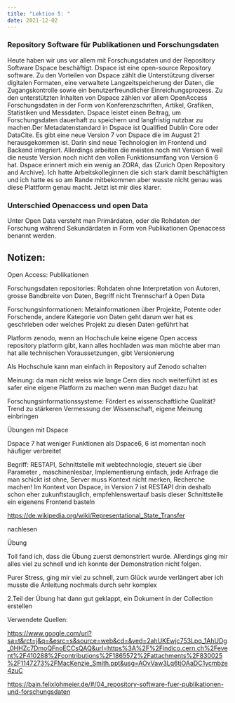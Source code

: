 ```yaml
---
title: "Lektion 5: "
date: 2021-12-02
---
```


### Repository Software für Publikationen und Forschungsdaten

Heute haben wir uns vor allem mit Forschungsdaten und der Repository Software Dspace beschäftigt. Dspace ist eine open-source Repository software.
Zu den Vorteilen von Dspace zählt die Unterstützung diverser digitalen Formaten, eine verwaltete Langzeitspeicherung der Daten, die Zugangskontrolle sowie ein benutzerfreundlicher Einreichungsprozess. Zu den unterstützten Inhalten von Dspace zählen vor allem OpenAccess Forschungsdaten in der Form von Konferenzschriften, Artikel, Grafiken, Statistiken und Messdaten. Dspace leistet einen Beitrag, um Forschungsdaten dauerhaft zu speichern und langfristig nutzbar zu machen.Der Metadatenstandard in Dspace ist Qualified Dublin Core oder DataCite. Es gibt eine neue Version 7 von Dspace die im August 21 herausgekommen ist. Darin sind neue Technologien im Frontend und Backend integriert. Allerdings arbeiten die meisten noch mit Version 6 weil die neuste Version noch nicht den vollen Funktionsumfang von Version 6 hat. Dspace erinnert mich ein wenig an ZORA, das (Zurich Open Repository and Archive). Ich hatte Arbeitskolleginnen die sich stark damit beschäftigten und ich hatte es so am Rande mitbekommen aber wusste nicht genau was diese Plattform genau macht. Jetzt ist mir dies klarer.

### Unterschied Openaccess und open Data

Unter Open Data versteht man Primärdaten, oder die Rohdaten der Forschung während Sekundärdaten in Form von Publikationen Openaccess benannt werden.

 
## Notizen: 
Open Access: Publikationen

Forschungsdaten repositories: Rohdaten ohne Interpretation von Autoren, grosse Bandbreite von Daten, Begriff nicht Trennscharf à Open Data

 

Forschungsinformationen: Metainformationen über Projekte, Potente oder Forschende, andere Kategorie von Daten geht darum wer hat es geschrieben oder welches Projekt zu diesen Daten geführt hat

 

Platform zenodo, wenn an Hochschule keine eigene Open access repository  platform gibt, kann alles hochladen was man möchte aber man hat alle technischen Voraussetzungen, gibt Versionierung

Als Hochschule kann man einfach in Repository auf Zenodo schalten

Meinung: da man nicht weiss wie lange Cern dies noch weiterführt ist es safer eine eigene Platform zu machen wenn man Budget dazu hat

Forschungsinformationssysteme: Fördert es wissenschaftliche Qualität? Trend zu stärkeren Vermessung der Wissenschaft, eigene Meinung einbringen

Übungen mit Dspace

Dspace 7 hat weniger Funktionen als Dspace6, 6 ist momentan noch häufiger verbreitet

Begriff: RESTAPI, Schnittstelle mit webtechnologie, steuert sie über Parameter , maschinenlesbar, Implementierung einfach, jede Anfrage die man schickt ist ohne, Server muss Kontext nicht merken, Recherche machen! Im Kontext von Dspace, in Version 7 ist RESTAPI drin deshalb schon eher zukunftstauglich, empfehlenswertauf basis dieser Schnittstelle ein eigenens Frontend basteln

https://de.wikipedia.org/wiki/Representational_State_Transfer

nachlesen

 

 

Übung

Toll fand ich, dass die Übung zuerst demonstriert wurde. Allerdings ging mir alles viel zu schnell und ich konnte der Demonstration nicht folgen.

Purer Stress, ging mir viel zu schnell, zum Glück wurde verlängert aber ich musste die Anleitung nochmals durch sehr komplex

2.Teil der Übung hat dann gut geklappt, ein Dokument in der Collection erstellen

 

Verwendete Quellen:

https://www.google.com/url?sa=t&rct=j&q=&esrc=s&source=web&cd=&ved=2ahUKEwjc753Lpq_1AhUDg_0HHZc7DmoQFnoECCsQAQ&url=https%3A%2F%2Findico.cern.ch%2Fevent%2F410288%2Fcontributions%2F1865572%2Fattachments%2F830025%2F1147273%2FMacKenzie_Smith.ppt&usg=AOvVaw3Lq6tjOAaDC1ycmbze4zuC

https://bain.felixlohmeier.de/#/04_repository-software-fuer-publikationen-und-forschungsdaten

 

 

  
